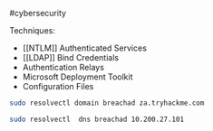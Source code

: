 #cybersecurity 

Techniques:
- [[NTLM]] Authenticated Services
- [[LDAP]] Bind Credentials
- Authentication Relays
- Microsoft Deployment Toolkit
- Configuration Files


```bash
sudo resolvectl domain breachad za.tryhackme.com
```

```bash
sudo resolvectl  dns breachad 10.200.27.101
```